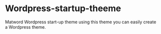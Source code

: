 # Wordpress-startup-theeme
Matword Wordpress start-up theme using this theme you can easily create a Wordpress theme.
